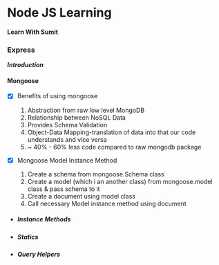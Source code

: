 # Node JS Learning

**Learn With Sumit**

### Express

**_Introduction_**

#### Mongoose

- [x] Benefits of using mongoose

  1. Abstraction from raw low level MongoDB
  2. Relationship between NoSQL Data
  3. Provides Schema Validation
  4. Object-Data Mapping-translation of data into that our code understands and vice versa
  5. ~ 40% - 60% less code compared to raw mongodb package

- [x] Mongoose Model Instance Method

  1. Create a schema from mongoose.Schema class
  2. Create a model (which i an another class) from mongoose.model class & pass schema to it
  3. Create a document using model class
  4. Call necessary Model instance method using document

- ##### Instance Methods
- ##### Statics
- ##### Query Helpers
